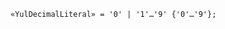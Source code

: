 <!-- This file is generated automatically by infrastructure scripts. Please don't edit by hand. -->

```{ .ebnf .slang-ebnf #YulDecimalLiteral }
«YulDecimalLiteral» = '0' | '1'…'9' {'0'…'9'};
```
